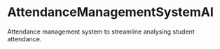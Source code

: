 # AttendanceManagementSystemAI
Attendance management system to streamline analysing student attendance.
